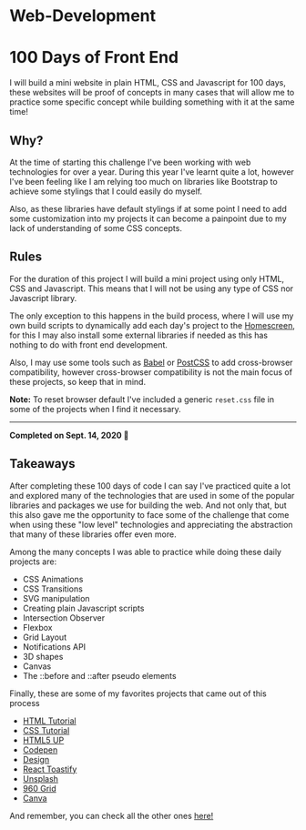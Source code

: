 # Web-Development

# 100 Days of Front End

I will build a mini website in plain HTML, CSS and Javascript for 100 days, these websites will be proof of concepts in many cases that will allow me to practice some specific concept while building something with it at the same time!

## Why?

At the time of starting this challenge I've been working with web technologies for over a year. During this year I've learnt quite a lot, however I've been feeling like I am relying too much on libraries like Bootstrap to achieve some stylings that I could easily do myself.

Also, as these libraries have default stylings if at some point I need to add some customization into my projects it can become a painpoint due to my lack of understanding of some CSS concepts.

## Rules

For the duration of this project I will build a mini project using only HTML, CSS and Javascript. This means that I will not be using any type of CSS nor Javascript library.

The only exception to this happens in the build process, where I will use my own build scripts to dynamically add each day's project to the [Homescreen](https://ivanvb.github.io/100-days-front-end/), for this I may also install some external libraries if needed as this has nothing to do with front end development.

Also, I may use some tools such as [Babel](https://babeljs.io/) or [PostCSS](https://postcss.org/) to add cross-browser compatibility, however cross-browser compatibility is not the main focus of these projects, so keep that in mind.

**Note:** To reset browser default I've included a generic `reset.css` file in some of the projects when I find it necessary.

---

**Completed on Sept. 14, 2020 🥳**

## Takeaways

After completing these 100 days of code I can say I've practiced quite a lot and explored many of the technologies that are used in some of the popular libraries and packages we use for building the web. And not only that, but this also gave me the opportunity to face some of the challenge that come when using these "low level" technologies and appreciating the abstraction that many of these libraries offer even more.

Among the many concepts I was able to practice while doing these daily projects are:

-   CSS Animations
-   CSS Transitions
-   SVG manipulation
-   Creating plain Javascript scripts
-   Intersection Observer
-   Flexbox
-   Grid Layout
-   Notifications API
-   3D shapes
-   Canvas
-   The ::before and ::after pseudo elements

Finally, these are some of my favorites projects that came out of this process

-   [HTML Tutorial](https://www.w3schools.com/html/)
-   [CSS Tutorial](https://www.w3schools.com/css/default.asp)
-   [HTML5 UP](https://html5up.net/)
-   [Codepen](https://codepen.io/trending)
-   [Design](https://www.design-seeds.com/)
-   [React Toastify](https://www.npmjs.com/package/react-toastify)
-   [Unsplash](https://unsplash.com/pt-br)
-   [960 Grid](https://960.gs/)
-   [Canva](https://www.canva.com/pt_br/)

And remember, you can check all the other ones [here!](https://ivanvb.github.io/100-days-front-end/)

